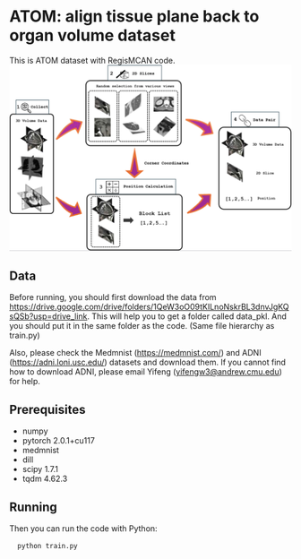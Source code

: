 # ATOM: align tissue plane back to organ volume dataset
This is ATOM dataset with RegisMCAN code.
<img src='total_github.png'/>

## Data
Before running, you should first download the data from https://drive.google.com/drive/folders/1QeW3oO09tKILnoNskrBL3dnvJgKQsQSb?usp=drive_link. This will help you to get a folder called data_pkl. And you should put it in the same folder as the code. (Same file hierarchy as train.py)

Also, please check the Medmnist (https://medmnist.com/) and ADNI (https://adni.loni.usc.edu/) datasets and download them. If you cannot find how to download ADNI, please email Yifeng (yifengw3@andrew.cmu.edu) for help.

## Prerequisites
- numpy            
- pytorch          2.0.1+cu117
- medmnist
- dill
- scipy            1.7.1
- tqdm             4.62.3

## Running
Then you can run the code with Python:
```
  python train.py
```

